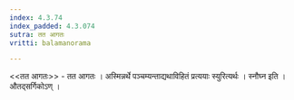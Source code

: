 ```yaml
---
index: 4.3.74
index_padded: 4.3.074
sutra: तत आगतः
vritti: balamanorama

---
```

<<तत आगतः>> - तत आगतः । अस्मिन्नर्थे पञ्चम्यन्ताद्यथाविहितं प्रत्ययाः स्युरित्यर्थः । स्नौघ्न इति । औतद्सर्गिकोऽण् । 